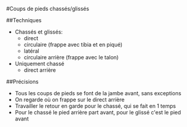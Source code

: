 #Coups de pieds chassés/glissés

##Techniques
- Chassés et glissés:
    - direct</li>
    - circulaire (frappe avec tibia et en piqué)
    - latéral
    - circulaire arrière (frappe avec le talon)
- Uniquement chassé
    - direct arrière

##Précisions
- Tous les coups de pieds se font de la jambe avant, sans exceptions
- On regarde où on frappe sur le direct arrière
- Travailler le retour en garde pour le chassé, qui se fait en 1 temps
- Pour le chassé le pied arrière part avant, pour le glissé c'est le pied avant
